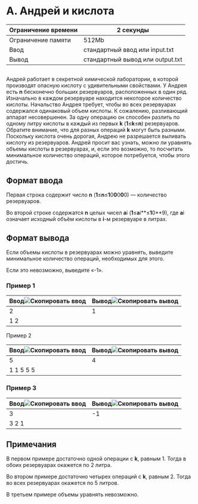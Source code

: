 # A. Андрей и кислота


| Ограничение времени | 2 секунды                                    |
| ------------------------------------- | --------------------------------------------------- |
| Ограничение памяти   | 512Mb                                               |
| Ввод                              | стандартный ввод или input.txt    |
| Вывод                            | стандартный вывод или output.txt |

## 

Андрей работает в секретной химической лаборатории, в которой производят опасную кислоту с удивительными свойствами. У Андрея есть **n** бесконечно больших резервуаров, расположенных в один ряд. Изначально в каждом резервуаре находится некоторое количество кислоты. Начальство Андрея требует, чтобы во всех резервуарах содержался одинаковый объем кислоты. К сожалению, разливающий аппарат несовершенен. За одну операцию он способен разлить по одному литру кислоты в каждый из первых **k** (**1**≤**k**≤**n**) резервуаров. Обратите внимание, что для разных операций **k** могут быть разными. Поскольку кислота очень дорогая, Андрею не разрешается выливать кислоту из резервуаров. Андрей просит вас узнать, можно ли уравнять объемы кислоты в резервуарах, и, если это возможно, то посчитать минимальное количество операций, которое потребуется, чтобы этого достичь.

## Формат ввода

Первая строка содержит число **n** (**1**≤**n**≤**1**0**0**0**0**0) — количество резервуаров.

Во второй строке содержатся **n** целых чисел **a**i (**1**≤**a**i**≤**1**0**9), где **a**i означает исходный объём кислоты в **i**-м резервуаре в литрах.

## Формат вывода

Если объемы кислоты в резервуарах можно уравнять, выведите минимальное количество операций, необходимых для этого.

Если это невозможно, выведите «-1».

### Пример 1


| Ввод![Скопировать ввод](https://yastatic.net/lego/_/La6qi18Z8LwgnZdsAr1qy1GwCwo.gif) | Вывод![Скопировать вывод](https://yastatic.net/lego/_/La6qi18Z8LwgnZdsAr1qy1GwCwo.gif) |
| ------------------------------------------------------------------------------------------------------- | ----------------------------------------------------------------------------------------------------------- |
| 2                                                                                                       | 1                                                                                                           |
| 1 2                                                                                                     |                                                                                                             |

Пример 2


| Ввод![Скопировать ввод](https://yastatic.net/lego/_/La6qi18Z8LwgnZdsAr1qy1GwCwo.gif) | Вывод![Скопировать вывод](https://yastatic.net/lego/_/La6qi18Z8LwgnZdsAr1qy1GwCwo.gif) |
| ------------------------------------------------------------------------------------------------------- | ----------------------------------------------------------------------------------------------------------- |
| 5                                                                                                       | 4                                                                                                           |
| 1 1 5 5 5                                                                                               |                                                                                                             |

### Пример 3


| Ввод![Скопировать ввод](https://yastatic.net/lego/_/La6qi18Z8LwgnZdsAr1qy1GwCwo.gif) | Вывод![Скопировать вывод](https://yastatic.net/lego/_/La6qi18Z8LwgnZdsAr1qy1GwCwo.gif) |
| ------------------------------------------------------------------------------------------------------- | ----------------------------------------------------------------------------------------------------------- |
| 3                                                                                                       | -1                                                                                                          |
| 3 2 1                                                                                                   |                                                                                                             |

## Примечания

В первом примере достаточно одной операции с **k**, равным 1. Тогда в обоих резервуарах окажется по 2 литра.

Во втором примере достаточно четырех операций с **k**, равным 2. Тогда во всех резервуарах окажется по 5 литров.

В третьем примере объемы уравнять невозможно.
